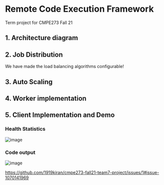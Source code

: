 # Remote Code Execution Framework
Term project for CMPE273 Fall 21

## 1. Architecture diagram


## 2. Job Distribution

We have made the load balancing algorithms configurable! 


## 3. Auto Scaling


## 4. Worker implementation


## 5. Client Implementation and Demo

### Health Statistics
![image](https://user-images.githubusercontent.com/18122083/144533030-d15147b6-66c3-4d79-8c4e-a9423ef4595a.png)

### Code output
![image](https://user-images.githubusercontent.com/18122083/144533109-f5191c41-2199-41a1-9b57-a3f5836bb2d1.png)



https://github.com/1919kiran/cmpe273-fall21-team7-project/issues/1#issue-1070141969
